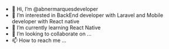 - 👋 Hi, I’m @abnermarquesdeveloper
- 👀 I’m interested in BackEnd developer with Laravel and Mobile developer with React native
- 🌱 I’m currently learning React Native
- 💞️ I’m looking to collaborate on ...
- 📫 How to reach me ...

<!---
abnermarquesdeveloper/abnermarquesdeveloper is a ✨ special ✨ repository because its `README.md` (this file) appears on your GitHub profile.
You can click the Preview link to take a look at your changes.
--->
